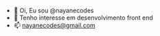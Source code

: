 - 👋 Oi, Eu sou @nayanecodes
- 👀 Tenho interesse em desenvolvimento front end
- 📫 nayanecodes@gmail.com

<!---
nayanecodes/nayanecodes is a ✨ special ✨ repository because its `README.md` (this file) appears on your GitHub profile.
You can click the Preview link to take a look at your changes.
--->
